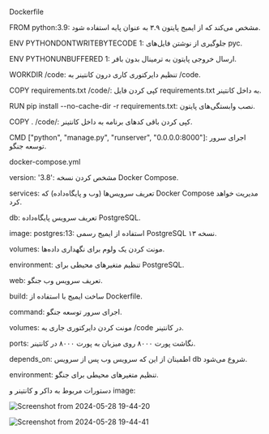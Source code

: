 Dockerfile


FROM python:3.9: مشخص می‌کند که از ایمیج پایتون ۳.۹ به عنوان پایه استفاده شود.


ENV PYTHONDONTWRITEBYTECODE 1: جلوگیری از نوشتن فایل‌های pyc.


ENV PYTHONUNBUFFERED 1: ارسال خروجی پایتون به ترمینال بدون بافر.


WORKDIR /code: تنظیم دایرکتوری کاری درون کانتینر به /code.


COPY requirements.txt /code/: کپی کردن فایل requirements.txt به داخل کانتینر.


RUN pip install --no-cache-dir -r requirements.txt: نصب وابستگی‌های پایتون.


COPY . /code/: کپی کردن باقی کدهای برنامه به داخل کانتینر.


CMD ["python", "manage.py", "runserver", "0.0.0.0:8000"]: اجرای سرور توسعه جنگو.


docker-compose.yml


version: '3.8': مشخص کردن نسخه Docker Compose.


services: تعریف سرویس‌ها (وب و پایگاه‌داده) که Docker Compose مدیریت خواهد کرد.


db: تعریف سرویس پایگاه‌داده PostgreSQL.


image: postgres:13: استفاده از ایمیج رسمی PostgreSQL نسخه ۱۳.


volumes: مونت کردن یک ولوم برای نگهداری داده‌ها.


environment: تنظیم متغیرهای محیطی برای PostgreSQL.


web: تعریف سرویس وب جنگو.


build: ساخت ایمیج با استفاده از Dockerfile.


command: اجرای سرور توسعه جنگو.


volumes: مونت کردن دایرکتوری جاری به /code در کانتینر.


ports: نگاشت پورت ۸۰۰۰ روی میزبان به پورت ۸۰۰۰ در کانتینر.


depends_on: اطمینان از این که سرویس وب پس از سرویس db شروع می‌شود.


environment: تنظیم متغیرهای محیطی برای جنگو.





دستورات مربوط به داکر و کانتینر و image:



![Screenshot from 2024-05-28 19-44-20](https://github.com/kiarashk8128/SWLab-HW7/assets/82291200/113a0305-066e-403a-88ea-c41e50aa9634)



![Screenshot from 2024-05-28 19-44-41](https://github.com/kiarashk8128/SWLab-HW7/assets/82291200/d8ce32af-6527-401b-9741-5d8e3bf9a202)
